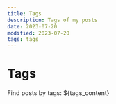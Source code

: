 ```yaml
---
title: Tags
description: Tags of my posts
date: 2023-07-20
modified: 2023-07-20
tags: tags
---
```

# Tags

Find posts by tags:
${tags_content}